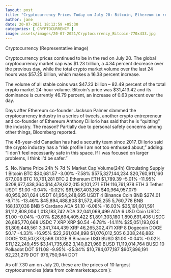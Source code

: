 ```yaml
---
layout: post
title: "Cryptocurrency Prices Today on July 20: Bitcoin, Ethereum in red, Polkadot plunges over 9%"
author: jane 
date: 20-07-2021 18:12:59 +05:30 
categories: [ CRYPTOCURRENCY ] 
image: assets/images/20-07-2021/Cryptocurrency_Bitcoin-770x433.jpg
---
```

Cryptocurrency (Representative image)

Cryptocurrency prices continued to be in the red on July 20. The global cryptocurrency market cap was $1.23 trillion, a 4.34 percent decrease over the previous day, while the total crypto market volume over the last 24 hours was $57.25 billion, which makes a 16.38 percent increase.

The volume of all stable coins was $47.23 billion – 82.49 percent of the total crypto market 24-hour volume. Bitcoin's price was $31,413.42 and its dominance is currently 46.79 percent, an increase of 0.63 percent over the day.

Days after Ethereum co-founder Jackson Palmer slammed the cryptocurrency industry in a series of tweets, another crypto entrepreneur and co-founder of Ethereum Anthony Di lorio has said that he is “quitting” the industry. The reason? Partially due to personal safety concerns among other things, Bloomberg reported.

The 48-year-old Canadian has had a security team since 2017. Di lorio said the crypto industry has a “risk profile I am not too enthused about,” adding: “I don’t feel necessarily safe in this space. If I was focused on larger problems, I think I’d be safer.”

S. No. Name Price 24h % 7d % Market Cap Volume(24h) Circulating Supply 1 Bitcoin BTC $30,681.57 -3.00% -7.58% $575,327,144,234 $20,760,911,160 677,008 BTC 18,761,281 BTC 2 Ethereum ETH $1,789.39 -5.01% -11.95% $208,677,438,364 $14,478,622,015 8,101,271 ETH 116,761,978 ETH 3 Tether USDT $1.00 -0.04% -0.02% $61,967,403,158 $40,964,957,079 40,956,261,024 USDT 61,954,248,695 USDT 4 Binance Coin BNB $274.01 -8.71% -13.46% $45,894,488,808 $1,572,455,255 5,760,778 BNB 168,137,036 BNB 5 Cardano ADA $1.10 -6.08% -16.03% $35,191,601,591 $1,112,808,004 1,013,183,742 ADA 32,041,069,499 ADA 6 USD Coin USDC $1.00 -0.04% -0.01% $26,694,405,422 $1,891,303,180 1,890,691,406 USDC 26,685,770,668 USDC 7 XRP XRP $0.54 -6.78% -14.11% $25,051,193,024 $1,809,448,561 3,341,744,439 XRP 46,265,302,471 XRP 8 Dogecoin DOGE $0.17 -4.33% -16.95% $22,261,034,898 $1,076,012,505 6,308,246,882 DOGE 130,507,873,568 DOGE 9 Binance USD BUSD $1.00 -0.04% -0.02% $11,122,249,455 $3,141,735,682 3,140,821,969 BUSD 11,119,014,764 BUSD 10 Polkadot DOT $11.08 -9.95% -25.84% $10,784,077,187 $907,896,191 82,231,279 DOT 976,750,944 DOT

As off 7.30 am on July 20, these are the prices of 10 largest cryptocurrencies (data from coinmarketcap.com ):